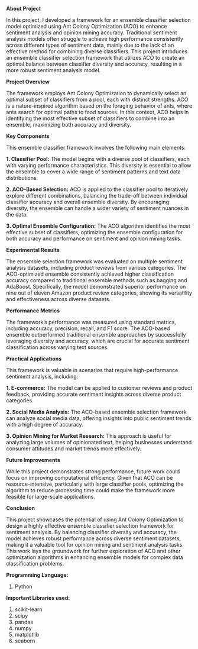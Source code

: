**About Project**

In this project, I developed a framework for an ensemble classifier selection model optimized using Ant Colony Optimization (ACO) to enhance sentiment analysis and opinion mining accuracy. Traditional sentiment analysis models often struggle to achieve high performance consistently across different types of sentiment data, mainly due to the lack of an effective method for combining diverse classifiers. This project introduces an ensemble classifier selection framework that utilizes ACO to create an optimal balance between classifier diversity and accuracy, resulting in a more robust sentiment analysis model.

**Project Overview**

The framework employs Ant Colony Optimization to dynamically select an optimal subset of classifiers from a pool, each with distinct strengths. ACO is a nature-inspired algorithm based on the foraging behavior of ants, where ants search for optimal paths to food sources. In this context, ACO helps in identifying the most effective subset of classifiers to combine into an ensemble, maximizing both accuracy and diversity.

**Key Components**

This ensemble classifier framework involves the following main elements:

**1. Classifier Pool:** The model begins with a diverse pool of classifiers, each with varying performance characteristics. This diversity is essential to allow the ensemble to cover a wide range of sentiment patterns and text data distributions.

**2. ACO-Based Selection:** ACO is applied to the classifier pool to iteratively explore different combinations, balancing the trade-off between individual classifier accuracy and overall ensemble diversity. By encouraging diversity, the ensemble can handle a wider variety of sentiment nuances in the data.

**3. Optimal Ensemble Configuration:** The ACO algorithm identifies the most effective subset of classifiers, optimizing the ensemble configuration for both accuracy and performance on sentiment and opinion mining tasks.

**Experimental Results**

The ensemble selection framework was evaluated on multiple sentiment analysis datasets, including product reviews from various categories. The ACO-optimized ensemble consistently achieved higher classification accuracy compared to traditional ensemble methods such as bagging and AdaBoost. Specifically, the model demonstrated superior performance on nine out of eleven Amazon product review categories, showing its versatility and effectiveness across diverse datasets.

**Performance Metrics**

The framework’s performance was measured using standard metrics, including accuracy, precision, recall, and F1 score. The ACO-based ensemble outperformed traditional ensemble approaches by successfully leveraging diversity and accuracy, which are crucial for accurate sentiment classification across varying text sources.

**Practical Applications**

This framework is valuable in scenarios that require high-performance sentiment analysis, including:

**1. E-commerce:** The model can be applied to customer reviews and product feedback, providing accurate sentiment insights across diverse product categories.

**2. Social Media Analysis:** The ACO-based ensemble selection framework can analyze social media data, offering insights into public sentiment trends with a high degree of accuracy.

**3. Opinion Mining for Market Research:** This approach is useful for analyzing large volumes of opinionated text, helping businesses understand consumer attitudes and market trends more effectively.

**Future Improvements**

While this project demonstrates strong performance, future work could focus on improving computational efficiency. Given that ACO can be resource-intensive, particularly with large classifier pools, optimizing the algorithm to reduce processing time could make the framework more feasible for large-scale applications.

**Conclusion**

This project showcases the potential of using Ant Colony Optimization to design a highly effective ensemble classifier selection framework for sentiment analysis. By balancing classifier diversity and accuracy, the model achieves robust performance across diverse sentiment datasets, making it a valuable tool for opinion mining and sentiment analysis tasks. This work lays the groundwork for further exploration of ACO and other optimization algorithms in enhancing ensemble models for complex data classification problems.

**Programming Language:**

1. Python

**Important Libraries used:**

1. scikit-learn
2. scipy
3. pandas
4. numpy
5. matplotlib
6. seaborn
